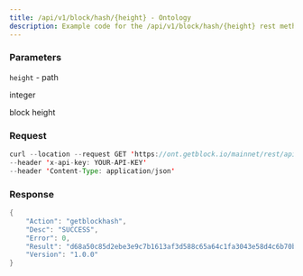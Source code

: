 ```yaml
---
title: /api/v1/block/hash/{height} - Ontology
description: Example code for the /api/v1/block/hash/{height} rest method. Сomplete guide on how to use /api/v1/block/hash/{height} rest in GetBlock.io Web3 documentation.
---
```


### Parameters


`height` - path

integer

block height

### Request

``` java
curl --location --request GET 'https://ont.getblock.io/mainnet/rest/api/v1/block/hash/16242872' 
--header 'x-api-key: YOUR-API-KEY' 
--header 'Content-Type: application/json' 
```

###  Response

``` java
{
    "Action": "getblockhash",
    "Desc": "SUCCESS",
    "Error": 0,
    "Result": "d68a50c85d2ebe3e9c7b1613af3d588c65a64c1fa3043e58d4c6b70b51f5490e",
    "Version": "1.0.0"
}
```

